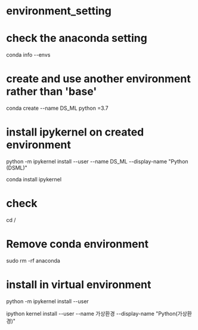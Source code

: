 # environment_setting


# check the anaconda setting
conda info --envs

# create and use another environment rather than 'base'
conda create --name DS_ML python =3.7

# install ipykernel on created environment
python -m ipykernel install --user --name DS_ML --display-name "Python (DSML)"


conda install ipykernel

# check
cd /

# Remove conda environment
sudo rm -rf anaconda

# install in virtual environment
python -m ipykernel install --user

ipython kernel install --user --name 가상환경 --display-name "Python(가상환경)"
